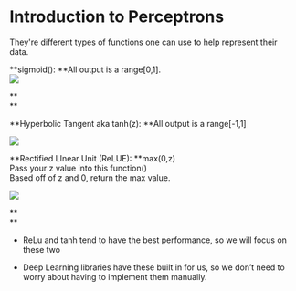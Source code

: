 # Introduction to Perceptrons



They're different types of functions one can use to help represent their data.

**sigmoid\(\): **All output is a range\[0,1\].  
![](https://lh5.googleusercontent.com/qu0hRWOsK4Ni2edDUI9hA3H92qTMgM_jc9ljlRuTo-XYmRyXtkpbKOHuQwqGebF44u2793AHMSjkb6xnLscKgBT7_g4Xxy-Ix5hrA9e6wyg7cb-_D6mq2hyaalR1GtYoiFO6TmxB)

**  
**

**Hyperbolic Tangent aka tanh\(z\): **All output is a range\[-1,1\]

![](https://lh6.googleusercontent.com/yhy1MEvaHE5YXL3qxMc0d7jP2ifVjMd7y8zLRYw94S3SnzlfLip262p7C1JHgUXyGr37xNWd-2bMha4FZ9dblhai17MbtC6Ixcpz7gmPahL_5zc7_iFfjv4h8HtqRTjR_KxGqReK)

**Rectified LInear Unit \(ReLUE\): **max\(0,z\)  
Pass your z value into this function\(\)  
Based off of z and 0, return the max value.

![](https://lh6.googleusercontent.com/lE9vM2vtsg5AtKgOYfmjxd3iiQE45ePy4OrY57DOgymWEKN56I_w_TAiGAdpcU6PhCZlu5hnGcxOwHjJbgaZclmLBBJWqkGZEPMXixz-xX8QDJU0cxdqq74FdU7o-q_LW9azGSTK)

**  
**

* ReLu and tanh tend to have the best performance, so we will focus on these two

* Deep Learning libraries have these built in for us, so we don’t need to worry about having to implement them manually.  



